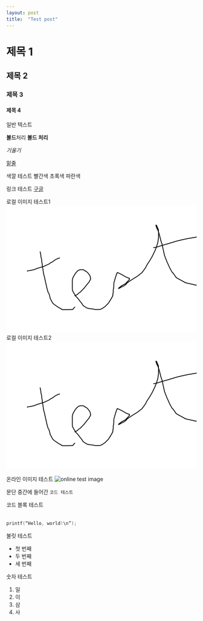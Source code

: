 ```yaml
---
layout: post
title:  "Test post"
---
```

# 제목 1


## 제목 2


### 제목 3


#### 제목 4

일반 텍스트

**볼드**처리 **볼드 처리**

_기울기_

<span style="text-decoration:underline;">밑줄</span>

색깔 테스트 빨간색 초록색 파란색

링크 테스트 [구글](https://google.com)

로컬 이미지 테스트1 ![local test image](img/test.png)
로컬 이미지 테스트2 ![local test image](/img/test.png)

온라인 이미지 테스트 ![online test image](https://jekyllrb.com/img/octojekyll.png)

문단 중간에 들어간 ```코드 테스트```

코드 블록 테스트

```c

printf(“Hello, world!\n”);

```

불릿 테스트



* 첫 번째
* 두 번째
* 세 번째

숫자 테스트



1. 일
2. 이
3. 삼
4. 사
